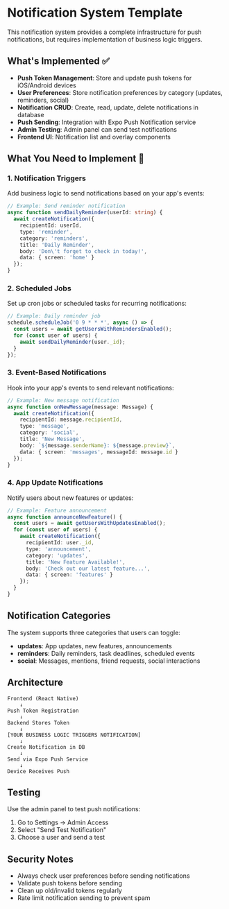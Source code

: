 # Notification System Template

This notification system provides a complete infrastructure for push notifications, but requires implementation of business logic triggers.

## What's Implemented ✅

- **Push Token Management**: Store and update push tokens for iOS/Android devices
- **User Preferences**: Store notification preferences by category (updates, reminders, social)
- **Notification CRUD**: Create, read, update, delete notifications in database
- **Push Sending**: Integration with Expo Push Notification service
- **Admin Testing**: Admin panel can send test notifications
- **Frontend UI**: Notification list and overlay components

## What You Need to Implement 🚧

### 1. Notification Triggers
Add business logic to send notifications based on your app's events:

```typescript
// Example: Send reminder notification
async function sendDailyReminder(userId: string) {
  await createNotification({
    recipientId: userId,
    type: 'reminder',
    category: 'reminders',
    title: 'Daily Reminder',
    body: 'Don\'t forget to check in today!',
    data: { screen: 'home' }
  });
}
```

### 2. Scheduled Jobs
Set up cron jobs or scheduled tasks for recurring notifications:

```typescript
// Example: Daily reminder job
schedule.scheduleJob('0 9 * * *', async () => {
  const users = await getUsersWithRemindersEnabled();
  for (const user of users) {
    await sendDailyReminder(user._id);
  }
});
```

### 3. Event-Based Notifications
Hook into your app's events to send relevant notifications:

```typescript
// Example: New message notification
async function onNewMessage(message: Message) {
  await createNotification({
    recipientId: message.recipientId,
    type: 'message',
    category: 'social',
    title: 'New Message',
    body: `${message.senderName}: ${message.preview}`,
    data: { screen: 'messages', messageId: message.id }
  });
}
```

### 4. App Update Notifications
Notify users about new features or updates:

```typescript
// Example: Feature announcement
async function announceNewFeature() {
  const users = await getUsersWithUpdatesEnabled();
  for (const user of users) {
    await createNotification({
      recipientId: user._id,
      type: 'announcement',
      category: 'updates',
      title: 'New Feature Available!',
      body: 'Check out our latest feature...',
      data: { screen: 'features' }
    });
  }
}
```

## Notification Categories

The system supports three categories that users can toggle:

- **updates**: App updates, new features, announcements
- **reminders**: Daily reminders, task deadlines, scheduled events
- **social**: Messages, mentions, friend requests, social interactions

## Architecture

```
Frontend (React Native)
    ↓
Push Token Registration
    ↓
Backend Stores Token
    ↓
[YOUR BUSINESS LOGIC TRIGGERS NOTIFICATION]
    ↓
Create Notification in DB
    ↓
Send via Expo Push Service
    ↓
Device Receives Push
```

## Testing

Use the admin panel to test push notifications:
1. Go to Settings → Admin Access
2. Select "Send Test Notification"
3. Choose a user and send a test

## Security Notes

- Always check user preferences before sending notifications
- Validate push tokens before sending
- Clean up old/invalid tokens regularly
- Rate limit notification sending to prevent spam